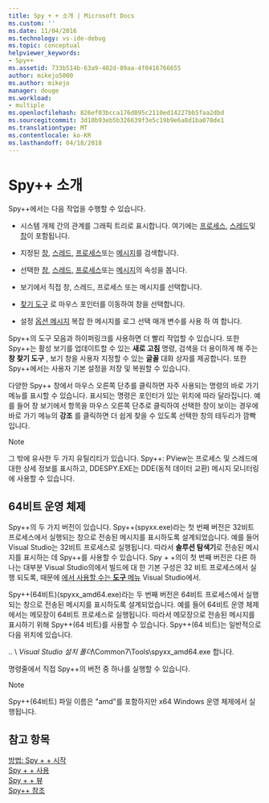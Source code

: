 ```yaml
---
title: Spy + + 소개 | Microsoft Docs
ms.custom: ''
ms.date: 11/04/2016
ms.technology: vs-ide-debug
ms.topic: conceptual
helpviewer_keywords:
- Spy++
ms.assetid: 733b514b-63a9-402d-89aa-4f0416766655
author: mikejo5000
ms.author: mikejo
manager: douge
ms.workload:
- multiple
ms.openlocfilehash: 826ef03bcca176d095c2110ed14227bb5faa2dbd
ms.sourcegitcommit: 3d10b93eb5b326639f3e5c19b9e6a8d1ba078de1
ms.translationtype: MT
ms.contentlocale: ko-KR
ms.lasthandoff: 04/18/2018
---
```

# <a name="introducing-spy"></a>Spy++ 소개
Spy++에서는 다음 작업을 수행할 수 있습니다.  
  
-   시스템 개체 간의 관계를 그래픽 트리로 표시합니다. 여기에는 [프로세스](../debugger/processes-view.md), [스레드](../debugger/threads-view.md)및 [창](../debugger/windows-view.md)이 포함됩니다.  
  
-   지정된 [창](../debugger/how-to-search-for-a-window-in-windows-view.md), [스레드](../debugger/how-to-search-for-a-thread-in-threads-view.md), [프로세스](../debugger/how-to-search-for-a-process-in-processes-view.md)또는 [메시지](../debugger/how-to-search-for-a-message-in-messages-view.md)를 검색합니다.  
  
-   선택한 [창](../debugger/how-to-display-window-properties.md), [스레드](../debugger/how-to-display-thread-properties.md), [프로세스](../debugger/how-to-display-process-properties.md)또는 [메시지](../debugger/how-to-display-message-properties.md)의 속성을 봅니다.  
  
-   보기에서 직접 창, 스레드, 프로세스 또는 메시지를 선택합니다.  
  
-   [찾기 도구](../debugger/how-to-use-the-finder-tool.md) 로 마우스 포인터를 이동하여 창을 선택합니다.  
  
-   설정 [옵션 메시지](../debugger/how-to-open-messages-view-from-find-window.md) 복잡 한 메시지를 로그 선택 매개 변수를 사용 하 여 합니다.  
  
 Spy++의 도구 모음과 하이퍼링크를 사용하면 더 빨리 작업할 수 있습니다. 또한 Spy++는 활성 보기를 업데이트할 수 있는 **새로 고침** 명령, 검색을 더 용이하게 해 주는 **창 찾기 도구** , 보기 창을 사용자 지정할 수 있는 **글꼴** 대화 상자를 제공합니다. 또한 Spy++에서는 사용자 기본 설정을 저장 및 복원할 수 있습니다.  
  
 다양한 Spy++ 창에서 마우스 오른쪽 단추를 클릭하면 자주 사용되는 명령의 바로 가기 메뉴를 표시할 수 있습니다. 표시되는 명령은 포인터가 있는 위치에 따라 달라집니다. 예를 들어 창 보기에서 항목을 마우스 오른쪽 단추로 클릭하여 선택한 창이 보이는 경우에 바로 가기 메뉴의 **강조** 를 클릭하면 더 쉽게 찾을 수 있도록 선택한 창의 테두리가 깜빡입니다.  
  
> [!NOTE]
>  그 밖에 유사한 두 가지 유틸리티가 있습니다. Spy++: PView는 프로세스 및 스레드에 대한 상세 정보를 표시하고, DDESPY.EXE는 DDE(동적 데이터 교환) 메시지 모니터링에 사용할 수 있습니다.  
  
## <a name="64-bit-operating-systems"></a>64비트 운영 체제  
 Spy++의 두 가지 버전이 있습니다. Spy++(spyxx.exe)라는 첫 번째 버전은 32비트 프로세스에서 실행되는 창으로 전송된 메시지를 표시하도록 설계되었습니다. 예를 들어 Visual Studio는 32비트 프로세스로 실행됩니다. 따라서 **솔루션 탐색기**로 전송된 메시지를 표시하는 데 Spy++를 사용할 수 있습니다. Spy + +의이 첫 번째 버전은 다른 하나는 대부분 Visual Studio의에서 빌드에 대 한 기본 구성은 32 비트 프로세스에서 실행 되도록, 때문에 [에서 사용할 수는 **도구** 메뉴](../debugger/how-to-start-spy-increment.md) Visual Studio에서.  
  
 Spy++(64비트)(spyxx_amd64.exe)라는 두 번째 버전은 64비트 프로세스에서 실행되는 창으로 전송된 메시지를 표시하도록 설계되었습니다. 예를 들어 64비트 운영 체제에서는 메모장이 64비트 프로세스로 실행됩니다. 따라서 메모장으로 전송된 메시지를 표시하기 위해 Spy++(64 비트)를 사용할 수 있습니다. Spy++(64 비트)는 일반적으로 다음 위치에 있습니다.  
  
 .. \\ *Visual Studio 설치 폴더*\Common7\Tools\spyxx_amd64.exe 합니다.  
  
 명령줄에서 직접 Spy++의 버전 중 하나를 실행할 수 있습니다.  
  
> [!NOTE]
>  Spy++(64비트) 파일 이름은 "amd"를 포함하지만 x64 Windows 운영 체제에서 실행됩니다.  
  
## <a name="see-also"></a>참고 항목 
 [방법: Spy + + 시작](../debugger/how-to-start-spy-increment.md)   
 [Spy + + 사용](../debugger/using-spy-increment.md)   
 [Spy + + 뷰](../debugger/spy-increment-views.md)   
 [Spy++ 참조](../debugger/spy-increment-reference.md)